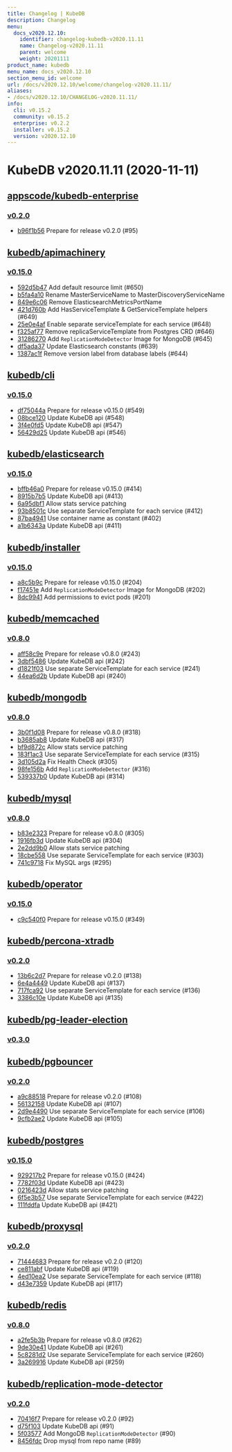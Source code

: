 ```yaml
---
title: Changelog | KubeDB
description: Changelog
menu:
  docs_v2020.12.10:
    identifier: changelog-kubedb-v2020.11.11
    name: Changelog-v2020.11.11
    parent: welcome
    weight: 20201111
product_name: kubedb
menu_name: docs_v2020.12.10
section_menu_id: welcome
url: /docs/v2020.12.10/welcome/changelog-v2020.11.11/
aliases:
- /docs/v2020.12.10/CHANGELOG-v2020.11.11/
info:
  cli: v0.15.2
  community: v0.15.2
  enterprise: v0.2.2
  installer: v0.15.2
  version: v2020.12.10
---
```


# KubeDB v2020.11.11 (2020-11-11)


## [appscode/kubedb-enterprise](https://github.com/appscode/kubedb-enterprise)

### [v0.2.0](https://github.com/appscode/kubedb-enterprise/releases/tag/v0.2.0)

- [b96f1b56](https://github.com/appscode/kubedb-enterprise/commit/b96f1b56) Prepare for release v0.2.0 (#95)



## [kubedb/apimachinery](https://github.com/kubedb/apimachinery)

### [v0.15.0](https://github.com/kubedb/apimachinery/releases/tag/v0.15.0)

- [592d5b47](https://github.com/kubedb/apimachinery/commit/592d5b47) Add default resource limit (#650)
- [b5fa4a10](https://github.com/kubedb/apimachinery/commit/b5fa4a10) Rename MasterServiceName to MasterDiscoveryServiceName
- [849e6c06](https://github.com/kubedb/apimachinery/commit/849e6c06) Remove ElasticsearchMetricsPortName
- [421d760b](https://github.com/kubedb/apimachinery/commit/421d760b) Add HasServiceTemplate & GetServiceTemplate helpers (#649)
- [25e0e4af](https://github.com/kubedb/apimachinery/commit/25e0e4af) Enable separate serviceTemplate for each service (#648)
- [f325af77](https://github.com/kubedb/apimachinery/commit/f325af77) Remove replicaServiceTemplate from Postgres CRD (#646)
- [31286270](https://github.com/kubedb/apimachinery/commit/31286270) Add `ReplicationModeDetector` Image for MongoDB (#645)
- [df5ada37](https://github.com/kubedb/apimachinery/commit/df5ada37) Update Elasticsearch constants  (#639)
- [1387ac1f](https://github.com/kubedb/apimachinery/commit/1387ac1f) Remove version label from database labels (#644)



## [kubedb/cli](https://github.com/kubedb/cli)

### [v0.15.0](https://github.com/kubedb/cli/releases/tag/v0.15.0)

- [df75044a](https://github.com/kubedb/cli/commit/df75044a) Prepare for release v0.15.0 (#549)
- [08bce120](https://github.com/kubedb/cli/commit/08bce120) Update KubeDB api (#548)
- [3f4e0fd5](https://github.com/kubedb/cli/commit/3f4e0fd5) Update KubeDB api (#547)
- [56429d25](https://github.com/kubedb/cli/commit/56429d25) Update KubeDB api (#546)



## [kubedb/elasticsearch](https://github.com/kubedb/elasticsearch)

### [v0.15.0](https://github.com/kubedb/elasticsearch/releases/tag/v0.15.0)

- [bffb46a0](https://github.com/kubedb/elasticsearch/commit/bffb46a0) Prepare for release v0.15.0 (#414)
- [8915b7b5](https://github.com/kubedb/elasticsearch/commit/8915b7b5) Update KubeDB api (#413)
- [6a95dbf1](https://github.com/kubedb/elasticsearch/commit/6a95dbf1) Allow stats service patching
- [93b8501c](https://github.com/kubedb/elasticsearch/commit/93b8501c) Use separate ServiceTemplate for each service (#412)
- [87ba4941](https://github.com/kubedb/elasticsearch/commit/87ba4941) Use container name as constant (#402)
- [a1b6343a](https://github.com/kubedb/elasticsearch/commit/a1b6343a) Update KubeDB api (#411)



## [kubedb/installer](https://github.com/kubedb/installer)

### [v0.15.0](https://github.com/kubedb/installer/releases/tag/v0.15.0)

- [a8c5b9c](https://github.com/kubedb/installer/commit/a8c5b9c) Prepare for release v0.15.0 (#204)
- [f17451e](https://github.com/kubedb/installer/commit/f17451e) Add `ReplicationModeDetector` Image for MongoDB (#202)
- [8dc9941](https://github.com/kubedb/installer/commit/8dc9941) Add permissions to evict pods (#201)



## [kubedb/memcached](https://github.com/kubedb/memcached)

### [v0.8.0](https://github.com/kubedb/memcached/releases/tag/v0.8.0)

- [aff58c9e](https://github.com/kubedb/memcached/commit/aff58c9e) Prepare for release v0.8.0 (#243)
- [3dbf5486](https://github.com/kubedb/memcached/commit/3dbf5486) Update KubeDB api (#242)
- [d1821f03](https://github.com/kubedb/memcached/commit/d1821f03) Use separate ServiceTemplate for each service (#241)
- [44ea6d2b](https://github.com/kubedb/memcached/commit/44ea6d2b) Update KubeDB api (#240)



## [kubedb/mongodb](https://github.com/kubedb/mongodb)

### [v0.8.0](https://github.com/kubedb/mongodb/releases/tag/v0.8.0)

- [3b0f1d08](https://github.com/kubedb/mongodb/commit/3b0f1d08) Prepare for release v0.8.0 (#318)
- [b3685ab8](https://github.com/kubedb/mongodb/commit/b3685ab8) Update KubeDB api (#317)
- [bf9d872c](https://github.com/kubedb/mongodb/commit/bf9d872c) Allow stats service patching
- [183f1ac3](https://github.com/kubedb/mongodb/commit/183f1ac3) Use separate ServiceTemplate for each service (#315)
- [3d105d2a](https://github.com/kubedb/mongodb/commit/3d105d2a) Fix Health Check (#305)
- [98fe156b](https://github.com/kubedb/mongodb/commit/98fe156b) Add `ReplicationModeDetector` (#316)
- [539337b0](https://github.com/kubedb/mongodb/commit/539337b0) Update KubeDB api (#314)



## [kubedb/mysql](https://github.com/kubedb/mysql)

### [v0.8.0](https://github.com/kubedb/mysql/releases/tag/v0.8.0)

- [b83e2323](https://github.com/kubedb/mysql/commit/b83e2323) Prepare for release v0.8.0 (#305)
- [1916fb3d](https://github.com/kubedb/mysql/commit/1916fb3d) Update KubeDB api (#304)
- [2e2dd9b0](https://github.com/kubedb/mysql/commit/2e2dd9b0) Allow stats service patching
- [18cbe558](https://github.com/kubedb/mysql/commit/18cbe558) Use separate ServiceTemplate for each service (#303)
- [741c9718](https://github.com/kubedb/mysql/commit/741c9718) Fix MySQL args (#295)



## [kubedb/operator](https://github.com/kubedb/operator)

### [v0.15.0](https://github.com/kubedb/operator/releases/tag/v0.15.0)

- [c9c540f0](https://github.com/kubedb/operator/commit/c9c540f0) Prepare for release v0.15.0 (#349)



## [kubedb/percona-xtradb](https://github.com/kubedb/percona-xtradb)

### [v0.2.0](https://github.com/kubedb/percona-xtradb/releases/tag/v0.2.0)

- [13b6c2d7](https://github.com/kubedb/percona-xtradb/commit/13b6c2d7) Prepare for release v0.2.0 (#138)
- [6e4a4449](https://github.com/kubedb/percona-xtradb/commit/6e4a4449) Update KubeDB api (#137)
- [717fca92](https://github.com/kubedb/percona-xtradb/commit/717fca92) Use separate ServiceTemplate for each service (#136)
- [3386c10e](https://github.com/kubedb/percona-xtradb/commit/3386c10e) Update KubeDB api (#135)



## [kubedb/pg-leader-election](https://github.com/kubedb/pg-leader-election)

### [v0.3.0](https://github.com/kubedb/pg-leader-election/releases/tag/v0.3.0)




## [kubedb/pgbouncer](https://github.com/kubedb/pgbouncer)

### [v0.2.0](https://github.com/kubedb/pgbouncer/releases/tag/v0.2.0)

- [a9c88518](https://github.com/kubedb/pgbouncer/commit/a9c88518) Prepare for release v0.2.0 (#108)
- [56132158](https://github.com/kubedb/pgbouncer/commit/56132158) Update KubeDB api (#107)
- [2d9e4490](https://github.com/kubedb/pgbouncer/commit/2d9e4490) Use separate ServiceTemplate for each service (#106)
- [9cfb2ae2](https://github.com/kubedb/pgbouncer/commit/9cfb2ae2) Update KubeDB api (#105)



## [kubedb/postgres](https://github.com/kubedb/postgres)

### [v0.15.0](https://github.com/kubedb/postgres/releases/tag/v0.15.0)

- [929217b2](https://github.com/kubedb/postgres/commit/929217b2) Prepare for release v0.15.0 (#424)
- [7782f03d](https://github.com/kubedb/postgres/commit/7782f03d) Update KubeDB api (#423)
- [0216423d](https://github.com/kubedb/postgres/commit/0216423d) Allow stats service patching
- [6f5e3b57](https://github.com/kubedb/postgres/commit/6f5e3b57) Use separate ServiceTemplate for each service (#422)
- [111fddfa](https://github.com/kubedb/postgres/commit/111fddfa) Update KubeDB api (#421)



## [kubedb/proxysql](https://github.com/kubedb/proxysql)

### [v0.2.0](https://github.com/kubedb/proxysql/releases/tag/v0.2.0)

- [71444683](https://github.com/kubedb/proxysql/commit/71444683) Prepare for release v0.2.0 (#120)
- [ce811abf](https://github.com/kubedb/proxysql/commit/ce811abf) Update KubeDB api (#119)
- [4ed10ea2](https://github.com/kubedb/proxysql/commit/4ed10ea2) Use separate ServiceTemplate for each service (#118)
- [d43e7359](https://github.com/kubedb/proxysql/commit/d43e7359) Update KubeDB api (#117)



## [kubedb/redis](https://github.com/kubedb/redis)

### [v0.8.0](https://github.com/kubedb/redis/releases/tag/v0.8.0)

- [a2fe5b3b](https://github.com/kubedb/redis/commit/a2fe5b3b) Prepare for release v0.8.0 (#262)
- [9de30e41](https://github.com/kubedb/redis/commit/9de30e41) Update KubeDB api (#261)
- [5c8281d2](https://github.com/kubedb/redis/commit/5c8281d2) Use separate ServiceTemplate for each service (#260)
- [3a269916](https://github.com/kubedb/redis/commit/3a269916) Update KubeDB api (#259)



## [kubedb/replication-mode-detector](https://github.com/kubedb/replication-mode-detector)

### [v0.2.0](https://github.com/kubedb/replication-mode-detector/releases/tag/v0.2.0)

- [70416f7](https://github.com/kubedb/replication-mode-detector/commit/70416f7) Prepare for release v0.2.0 (#92)
- [d75f103](https://github.com/kubedb/replication-mode-detector/commit/d75f103) Update KubeDB api (#91)
- [5f03577](https://github.com/kubedb/replication-mode-detector/commit/5f03577) Add MongoDB `ReplicationModeDetector` (#90)
- [8456fdc](https://github.com/kubedb/replication-mode-detector/commit/8456fdc) Drop mysql from repo name (#89)




